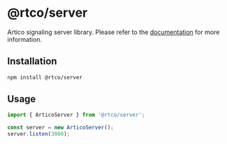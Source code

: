 # @rtco/server

Artico signaling server library. Please refer to the [documentation](https://artico.dev) for more information.

## Installation

```bash
npm install @rtco/server
```

## Usage

```ts
import { ArticoServer } from '@rtco/server';

const server = new ArticoServer();
server.listen(3000);
```

